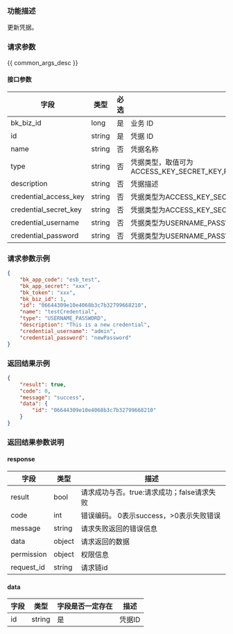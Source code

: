 ### 功能描述

更新凭据。

### 请求参数

{{ common_args_desc }}

#### 接口参数

| 字段                        |  类型      | 必选   |  描述       |
|----------------------------|------------|--------|------------|
| bk_biz_id                  |  long      | 是     | 业务 ID     |
| id                         |  string    | 是     | 凭据 ID     |
| name                       |  string    | 否     | 凭据名称     |
| type                       |  string    | 否     | 凭据类型，取值可为ACCESS_KEY_SECRET_KEY,PASSWORD,USERNAME_PASSWORD,SECRET_KEY |
| description                |  string    | 否     | 凭据描述 |
| credential_access_key      |  string    | 否     | 凭据类型为ACCESS_KEY_SECRET_KEY时填写 |
| credential_secret_key      |  string    | 否     | 凭据类型为ACCESS_KEY_SECRET_KEY/SECRET_KEY时填写 |
| credential_username        |  string    | 否     | 凭据类型为USERNAME_PASSWORD时填写 |
| credential_password        |  string    | 否     | 凭据类型为USERNAME_PASSWORD/PASSWORD时填写 |


### 请求参数示例

```json
{
    "bk_app_code": "esb_test",
    "bk_app_secret": "xxx",
    "bk_token": "xxx",
    "bk_biz_id": 1,
    "id": "06644309e10e4068b3c7b32799668210",
    "name": "testCredential",
    "type": "USERNAME_PASSWORD",
    "description": "This is a new credential",
    "credential_username": "admin",
    "credential_password": "newPassword"
}
```

### 返回结果示例

```json
{
    "result": true,
    "code": 0,
    "message": "success",
    "data": {
        "id": "06644309e10e4068b3c7b32799668210"
    }
}
```

### 返回结果参数说明

#### response
| 字段      | 类型      | 描述      |
|-----------|-----------|-----------|
| result       | bool   | 请求成功与否。true:请求成功；false请求失败 |
| code         | int    | 错误编码。 0表示success，>0表示失败错误 |
| message      | string | 请求失败返回的错误信息|
| data         | object | 请求返回的数据|
| permission   | object | 权限信息|
| request_id   | string | 请求链id|

#### data

| 字段      | 类型    |字段是否一定存在  | 描述      |
|-----------|-------|---------------|---------|
| id        | string |是             | 凭据ID |
